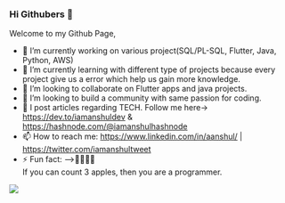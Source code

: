 ### Hi Githubers 👋

Welcome to my Github Page,

- 🔭 I’m currently working on various project(SQL/PL-SQL, Flutter, Java, Python, AWS)
- 🌱 I’m currently learning with different type of projects because every project give us a error which help us gain more knowledge.
- 👯 I’m looking to collaborate on Flutter apps and java projects.
- 🤔 I’m looking to build a community with same passion for coding.
- 💬 I post articles regarding TECH. Follow me here-> https://dev.to/iamanshuldev  &  https://hashnode.com/@iamanshulhashnode
- 📫 How to reach me:  https://www.linkedin.com/in/aanshul/  |  https://twitter.com/iamanshultweet
- ⚡ Fun fact:
  -->🍎🍎🍎🍎  
     If you can count 3 apples, then you are a programmer.

<img src ="https://github-readme-stats.vercel.app/api?username=iamanshulgit&&show_icons=true&title_color=ffffff&icon_color=bb2acf&text_color=daf7dc&bg_color=151515"/>
